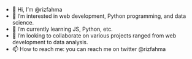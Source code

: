 - 👋 Hi, I’m @rizfahma
- 👀 I’m interested in web development, Python programming, and data science.
- 🌱 I’m currently learning JS, Python, etc.
- 💞️ I’m looking to collaborate on various projects ranged from web development to data analysis.
- 📫 How to reach me: you can reach me on twitter @rizfahma

<!---
rizfahma/rizfahma is a ✨ special ✨ repository because its `README.md` (this file) appears on your GitHub profile.
You can click the Preview link to take a look at your changes.
--->
